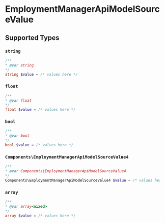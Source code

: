 # EmploymentManagerApiModelSourceValue


## Supported Types

### `string`

```php
/**
* @var string
*/
string $value = /* values here */
```

### `float`

```php
/**
* @var float
*/
float $value = /* values here */
```

### `bool`

```php
/**
* @var bool
*/
bool $value = /* values here */
```

### `Components\EmploymentManagerApiModelSourceValue4`

```php
/**
* @var Components\EmploymentManagerApiModelSourceValue4
*/
Components\EmploymentManagerApiModelSourceValue4 $value = /* values here */
```

### `array`

```php
/**
* @var array<mixed>
*/
array $value = /* values here */
```

